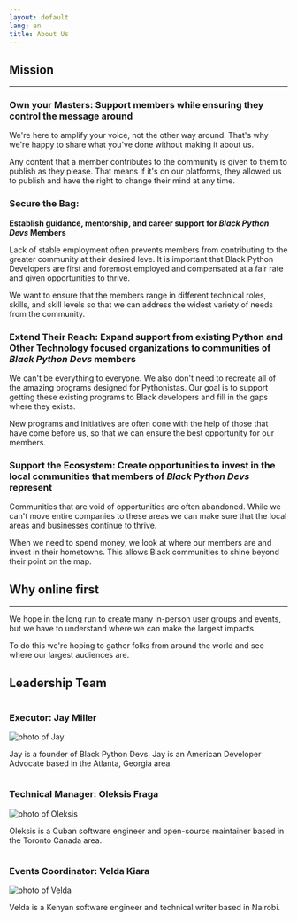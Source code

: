 ```yaml
---
layout: default
lang: en
title: About Us
---
```


## Mission

---

### Own your Masters: Support members while ensuring they control the message around

We're here to amplify your voice, not the other way around. That's why we're happy to share what you've done without making it about us.

Any content that a member contributes to the community is given to them to publish as they please. That means if it's on our platforms, they allowed us to publish and have the right to change their mind at any time.

### Secure the Bag:

**Establish guidance, mentorship, and career support for _Black Python Devs_ Members**

Lack of stable employment often prevents members from contributing to the greater community at their desired leve. It is important that Black Python Developers are first and foremost employed and compensated at a fair rate and given opportunities to thrive.

We want to ensure that the members range in different technical roles, skills, and skill levels so that we can address the widest variety of needs from the community.

### Extend Their Reach: Expand support from existing Python and Other Technology focused organizations to communities of _Black Python Devs_ members

We can't be everything to everyone. We also don't need to recreate all of the amazing programs designed for Pythonistas. Our goal is to support getting these existing programs to Black developers and fill in the gaps where they exists.

New programs and initiatives are often done with the help of those that have come before us, so that we can ensure the best opportunity for our members.

### Support the Ecosystem: Create opportunities to invest in the local communities that members of _Black Python Devs_ represent

Communities that are void of opportunities are often abandoned. While we can't move entire companies to these areas we can make sure that the local areas and businesses continue to thrive.

When we need to spend money, we look at where our members are and invest in their hometowns. This allows Black communities to shine beyond their point on the map.

## Why online first

---

We hope in the long run to create many in-person user groups and events, but we have to understand where we can make the largest impacts.

To do this we're hoping to gather folks from around the world and see where our largest audiences are.

## Leadership Team

<div class="grid" style="display:flex; flex-wrap: wrap;" markdown="1">

<div class="leadership-photo-container">

<h3 id="executor-jay-miller">Executor: Jay Miller</h3>

<img class="leadership-photo" alt="photo of Jay" src="https://github.com/kjaymiller.png">
<p> Jay is a founder of Black Python Devs. Jay is an American Developer Advocate based in the Atlanta, Georgia area. </p>
</div>

<div class="leadership-photo-container">

<h3 id="technical-manager-oleksis-fraga">Technical Manager: Oleksis Fraga</h3>

<img class="leadership-photo" alt="photo of Oleksis" src="https://github.com/oleksis.png">
<p> Oleksis is a Cuban software engineer and open-source maintainer based in the Toronto Canada area.</p>
</div>

<div class="leadership-photo-container">

<h3 id="events-coordinator-velda-kiara">Events Coordinator: Velda Kiara</h3>

<img class="leadership-photo" alt="photo of Velda" src="https://github.com/VeldaKiara.png">

<p> Velda is a Kenyan software engineer and technical writer based in Nairobi.</p>
</div>

</div>
